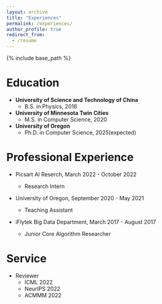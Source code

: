 ```yaml
---
layout: archive
title: "Experiences"
permalink: /experiences/
author_profile: true
redirect_from:
  - /resume
---
```


{% include base_path %}

Education
======
* **University of Science and Technology of China**
  * B.S. in Physics, 2016
* **University of Minnesota Twin Cities**
  * M.S. in Computer Science, 2020
* **University of Oregon**
  * Ph.D. in Computer Science, 2025(expected)

Professional Experience
======
* Picsart AI Reserch, March 2022 - October 2022
  * Research Intern

* University of Oregon, September 2020 - May 2021
  * Teaching Assistant

* iFlytek Big Data Department, March 2017 - August 2017
  * Junior Core Algorithm Researcher

Service
======
* Reviewer
  * ICML 2022
  * NeurIPS 2022
  * ACMMM 2022
